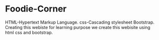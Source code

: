 # Foodie-Corner
HTML-Hypertext Markup Language.
css-Cascading stylesheet
Bootstrap.
Creating this webiste for learning purpose we create this webisite using html css and bootstrap.

